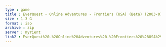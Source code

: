 ```yaml
---
type : game
title : EverQuest - Online Adventures - Frontiers (USA) (Beta) (2003-07-18)
size : 1.3 G
format : iso
archive : zip
server : myrient
link2 : EverQuest%20-%20Online%20Adventures%20-%20Frontiers%20%28USA%29%20%28Beta%29%20%282003-07-18%29
---
```


